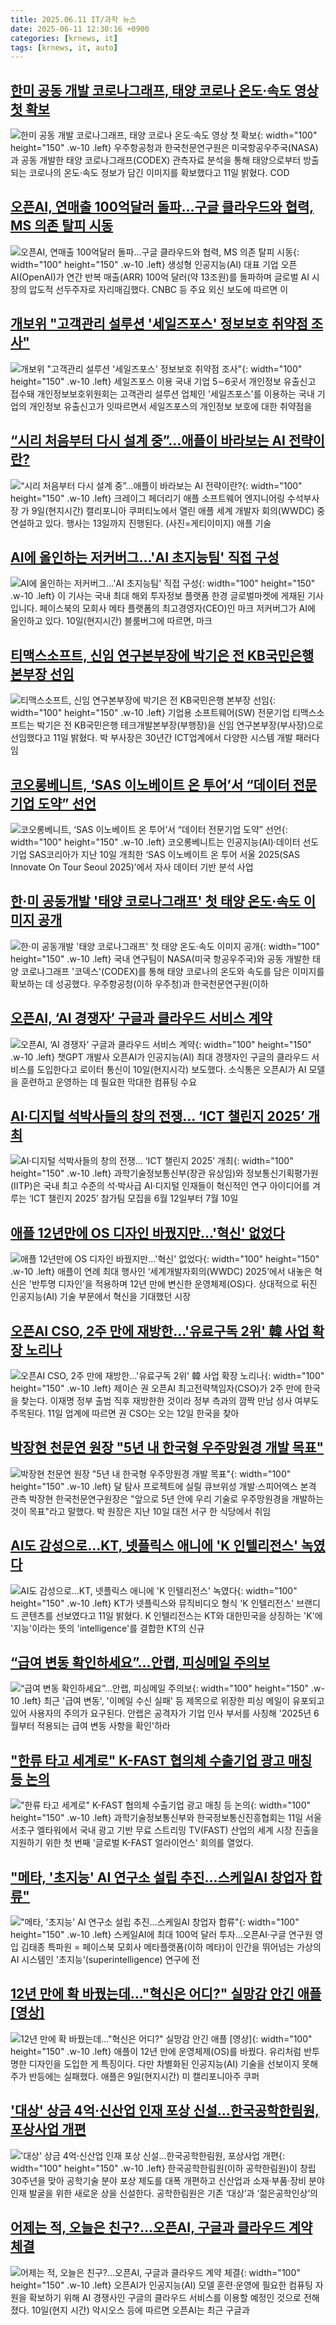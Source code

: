 ```yaml
---
title: 2025.06.11 IT/과학 뉴스
date: 2025-06-11 12:30:16 +0900
categories: [krnews, it]
tags: [krnews, it, auto]
---
```

## [한미 공동 개발 코로나그래프, 태양 코로나 온도·속도 영상 첫 확보](https://n.news.naver.com/mnews/article/003/0013296630)

![한미 공동 개발 코로나그래프, 태양 코로나 온도·속도 영상 첫 확보](https://mimgnews.pstatic.net/image/origin/003/2025/06/11/13296630.jpg?type=nf220_150){: width="100" height="150" .w-10 .left}
우주항공청과 한국천문연구원은 미국항공우주국(NASA)과 공동 개발한 태양 코로나그래프(CODEX) 관측자료 분석을 통해 태양으로부터 방출되는 코로나의 온도·속도 정보가 담긴 이미지를 확보했다고 11일 밝혔다. COD

## [오픈AI, 연매출 100억달러 돌파…구글 클라우드와 협력, MS 의존 탈피 시동](https://n.news.naver.com/mnews/article/018/0006036281)

![오픈AI, 연매출 100억달러 돌파…구글 클라우드와 협력, MS 의존 탈피 시동](https://mimgnews.pstatic.net/image/origin/018/2025/06/11/6036281.jpg?type=nf220_150){: width="100" height="150" .w-10 .left}
생성형 인공지능(AI) 대표 기업 오픈AI(OpenAI)가 연간 반복 매출(ARR) 100억 달러(약 13조원)를 돌파하며 글로벌 AI 시장의 압도적 선두주자로 자리매김했다. CNBC 등 주요 외신 보도에 따르면 이

## [개보위 "고객관리 설루션 '세일즈포스' 정보보호 취약점 조사"](https://n.news.naver.com/mnews/article/001/0015443139)

![개보위 "고객관리 설루션 '세일즈포스' 정보보호 취약점 조사"](https://mimgnews.pstatic.net/image/origin/001/2025/06/11/15443139.jpg?type=nf220_150){: width="100" height="150" .w-10 .left}
세일즈포스 이용 국내 기업 5∼6곳서 개인정보 유출신고 접수돼 개인정보보호위원회는 고객관리 설루션 업체인 '세일즈포스'를 이용하는 국내 기업의 개인정보 유출신고가 잇따르면서 세일즈포스의 개인정보 보호에 대한 취약점을

## [“시리 처음부터 다시 설계 중”…애플이 바라보는 AI 전략이란?](https://n.news.naver.com/mnews/article/018/0006036379)

![“시리 처음부터 다시 설계 중”…애플이 바라보는 AI 전략이란?](https://mimgnews.pstatic.net/image/origin/018/2025/06/11/6036379.jpg?type=nf220_150){: width="100" height="150" .w-10 .left}
크레이그 페더리기 애플 소프트웨어 엔지니어링 수석부사장 가 9일(현지시간) 캘리포니아 쿠퍼티노에서 열린 애플 세계 개발자 회의(WWDC) 중 연설하고 있다. 행사는 13일까지 진행된다. (사진=게티이미지) 애플 기술

## [AI에 올인하는 저커버그…'AI 초지능팀' 직접 구성](https://n.news.naver.com/mnews/article/015/0005142981)

![AI에 올인하는 저커버그…'AI 초지능팀' 직접 구성](https://mimgnews.pstatic.net/image/origin/015/2025/06/10/5142981.jpg?type=nf220_150){: width="100" height="150" .w-10 .left}
이 기사는 국내 최대 해외 투자정보 플랫폼 한경 글로벌마켓에 게재된 기사입니다. 페이스북의 모회사 메타 플랫폼의 최고경영자(CEO)인 마크 저커버그가 AI에 올인하고 있다. 10일(현지시간) 블룸버그에 따르면, 마크

## [티맥스소프트, 신임 연구본부장에 박기은 전 KB국민은행 본부장 선임](https://n.news.naver.com/mnews/article/031/0000939147)

![티맥스소프트, 신임 연구본부장에 박기은 전 KB국민은행 본부장 선임](https://mimgnews.pstatic.net/image/origin/031/2025/06/11/939147.jpg?type=nf220_150){: width="100" height="150" .w-10 .left}
기업용 소프트웨어(SW) 전문기업 티맥스소프트는 박기은 전 KB국민은행 테크개발본부장(부행장)을 신임 연구본부장(부사장)으로 선임했다고 11일 밝혔다. 박 부사장은 30년간 ICT업계에서 다양한 시스템 개발 패러다임

## [코오롱베니트, ‘SAS 이노베이트 온 투어’서 “데이터 전문기업 도약” 선언](https://n.news.naver.com/mnews/article/138/0002198240)

![코오롱베니트, ‘SAS 이노베이트 온 투어’서 “데이터 전문기업 도약” 선언](https://mimgnews.pstatic.net/image/origin/138/2025/06/11/2198240.jpg?type=nf220_150){: width="100" height="150" .w-10 .left}
코오롱베니트는 인공지능(AI)·데이터 선도기업 SAS코리아가 지난 10일 개최한 ‘SAS 이노베이트 온 투어 서울 2025(SAS Innovate On Tour Seoul 2025)’에서 자사 데이터 기반 분석 사업

## [한·미 공동개발 '태양 코로나그래프' 첫 태양 온도·속도 이미지 공개](https://n.news.naver.com/mnews/article/008/0005205896)

![한·미 공동개발 '태양 코로나그래프' 첫 태양 온도·속도 이미지 공개](https://mimgnews.pstatic.net/image/origin/008/2025/06/11/5205896.jpg?type=nf220_150){: width="100" height="150" .w-10 .left}
국내 연구팀이 NASA(미국 항공우주국)와 공동 개발한 태양 코로나그래프 '코덱스'(CODEX)를 통해 태양 코로나의 온도와 속도를 담은 이미지를 확보하는 데 성공했다. 우주항공청(이하 우주청)과 한국천문연구원(이하

## [오픈AI, ‘AI 경쟁자’ 구글과 클라우드 서비스 계약](https://n.news.naver.com/mnews/article/366/0001084332)

![오픈AI, ‘AI 경쟁자’ 구글과 클라우드 서비스 계약](https://mimgnews.pstatic.net/image/origin/366/2025/06/11/1084332.jpg?type=nf220_150){: width="100" height="150" .w-10 .left}
챗GPT 개발사 오픈AI가 인공지능(AI) 최대 경쟁자인 구글의 클라우드 서비스를 도입한다고 로이터 통신이 10일(현지시각) 보도했다. 소식통은 오픈AI가 AI 모델을 훈련하고 운영하는 데 필요한 막대한 컴퓨팅 수요

## [AI·디지털 석박사들의 창의 전쟁… ‘ICT 챌린지 2025’ 개최](https://n.news.naver.com/mnews/article/018/0006036371)

![AI·디지털 석박사들의 창의 전쟁… ‘ICT 챌린지 2025’ 개최](https://mimgnews.pstatic.net/image/origin/018/2025/06/11/6036371.jpg?type=nf220_150){: width="100" height="150" .w-10 .left}
과학기술정보통신부(장관 유상임)와 정보통신기획평가원(IITP)은 국내 최고 수준의 석·박사급 AI·디지털 인재들이 혁신적인 연구 아이디어를 겨루는 ‘ICT 챌린지 2025’ 참가팀 모집을 6월 12일부터 7월 10일

## [애플 12년만에 OS 디자인 바꿨지만…'혁신' 없었다](https://n.news.naver.com/mnews/article/011/0004495380)

![애플 12년만에 OS 디자인 바꿨지만…'혁신' 없었다](https://mimgnews.pstatic.net/image/origin/011/2025/06/10/4495380.jpg?type=nf220_150){: width="100" height="150" .w-10 .left}
애플이 연례 최대 행사인 ‘세계개발자회의(WWDC) 2025’에서 내놓은 혁신은 '반투명 디자인’을 적용하며 12년 만에 변신한 운영체제(OS)다. 상대적으로 뒤진 인공지능(AI) 기술 부문에서 혁신을 기대했던 시장

## [오픈AI CSO, 2주 만에 재방한…'유료구독 2위' 韓 사업 확장 노리나](https://n.news.naver.com/mnews/article/003/0013296590)

![오픈AI CSO, 2주 만에 재방한…'유료구독 2위' 韓 사업 확장 노리나](https://mimgnews.pstatic.net/image/origin/003/2025/06/11/13296590.jpg?type=nf220_150){: width="100" height="150" .w-10 .left}
제이슨 권 오픈AI 최고전략책임자(CSO)가 2주 만에 한국을 찾는다. 이재명 정부 출범 직후 재방한한 것이라 정부 측과의 깜짝 만남 성사 여부도 주목된다. 11일 업계에 따르면 권 CSO는 오는 12일 한국을 찾아

## [박장현 천문연 원장 "5년 내 한국형 우주망원경 개발 목표"](https://n.news.naver.com/mnews/article/001/0015443382)

![박장현 천문연 원장 "5년 내 한국형 우주망원경 개발 목표"](https://mimgnews.pstatic.net/image/origin/001/2025/06/11/15443382.jpg?type=nf220_150){: width="100" height="150" .w-10 .left}
달 탐사 프로젝트에 실릴 큐브위성 개발·스피어엑스 본격 관측 박장현 한국천문연구원장은 "앞으로 5년 안에 우리 기술로 우주망원경을 개발하는 것이 목표"라고 말했다. 박 원장은 지난 10일 대전 서구 한 식당에서 취임

## [AI도 감성으로…KT, 넷플릭스 애니에 'K 인텔리전스' 녹였다](https://n.news.naver.com/mnews/article/008/0005205992)

![AI도 감성으로…KT, 넷플릭스 애니에 'K 인텔리전스' 녹였다](https://mimgnews.pstatic.net/image/origin/008/2025/06/11/5205992.jpg?type=nf220_150){: width="100" height="150" .w-10 .left}
KT가 넷플릭스와 뮤직비디오 형식 'K 인텔리전스' 브랜디드 콘텐츠를 선보였다고 11일 밝혔다. K 인텔리전스는 KT와 대한민국을 상징하는 'K'에 '지능'이라는 뜻의 'intelligence'를 결합한 KT의 신규

## [“급여 변동 확인하세요”…안랩, 피싱메일 주의보](https://n.news.naver.com/mnews/article/030/0003320543)

![“급여 변동 확인하세요”…안랩, 피싱메일 주의보](https://mimgnews.pstatic.net/image/origin/030/2025/06/11/3320543.jpg?type=nf220_150){: width="100" height="150" .w-10 .left}
최근 '급여 변동', '이메일 수신 실패' 등 제목으로 위장한 피싱 메일이 유포되고 있어 사용자의 주의가 요구된다. 안랩은 공격자가 기업 인사 부서를 사칭해 '2025년 6월부터 적용되는 급여 변동 사항을 확인'하라

## ["한류 타고 세계로" K-FAST 협의체 수출기업 광고 매칭 등 논의](https://n.news.naver.com/mnews/article/001/0015442869)

!["한류 타고 세계로" K-FAST 협의체 수출기업 광고 매칭 등 논의](https://mimgnews.pstatic.net/image/origin/001/2025/06/11/15442869.jpg?type=nf220_150){: width="100" height="150" .w-10 .left}
과학기술정보통신부와 한국정보통신진흥협회는 11일 서울 서초구 엘타워에서 국내 광고 기반 무료 스트리밍 TV(FAST) 산업의 세계 시장 진출을 지원하기 위한 첫 번째 '글로벌 K-FAST 얼라이언스' 회의를 열었다.

## ["메타, '초지능' AI 연구소 설립 추진…스케일AI 창업자 합류"](https://n.news.naver.com/mnews/article/001/0015442447)

!["메타, '초지능' AI 연구소 설립 추진…스케일AI 창업자 합류"](https://mimgnews.pstatic.net/image/origin/001/2025/06/11/15442447.jpg?type=nf220_150){: width="100" height="150" .w-10 .left}
스케일AI에 최대 100억 달러 투자…오픈AI·구글 연구원 영입 김태종 특파원 = 페이스북 모회사 메타플랫폼(이하 메타)이 인간을 뛰어넘는 가상의 AI 시스템인 '초지능'(superintelligence) 연구에 전

## [12년 만에 확 바꿨는데…"혁신은 어디?" 실망감 안긴 애플 [영상]](https://n.news.naver.com/mnews/article/015/0005142631)

![12년 만에 확 바꿨는데…"혁신은 어디?" 실망감 안긴 애플 [영상]](https://mimgnews.pstatic.net/image/origin/015/2025/06/10/5142631.jpg?type=nf220_150){: width="100" height="150" .w-10 .left}
애플이 12년 만에 운영체제(OS)를 바꿨다. 유리처럼 반투명한 디자인을 도입한 게 특징이다. 다만 차별화된 인공지능(AI) 기술을 선보이지 못해 주가 반등에는 실패했다. 애플은 9일(현지시간) 미 캘리포니아주 쿠퍼

## ['대상' 상금 4억·신산업 인재 포상 신설…한국공학한림원, 포상사업 개편](https://n.news.naver.com/mnews/article/584/0000032775)

!['대상' 상금 4억·신산업 인재 포상 신설…한국공학한림원, 포상사업 개편](https://mimgnews.pstatic.net/image/origin/584/2025/06/11/32775.jpg?type=nf220_150){: width="100" height="150" .w-10 .left}
한국공학한림원(이하 공학한림원)이 창립 30주년을 맞아 공학기술 분야 포상 제도를 대폭 개편하고 신산업과 소재·부품·장비 분야 인재 발굴을 위한 새로운 상을 신설한다. 공학한림원은 기존 ‘대상’과 ‘젊은공학인상’의

## [어제는 적, 오늘은 친구?…오픈AI, 구글과 클라우드 계약 체결](https://n.news.naver.com/mnews/article/003/0013296984)

![어제는 적, 오늘은 친구?…오픈AI, 구글과 클라우드 계약 체결](https://mimgnews.pstatic.net/image/origin/003/2025/06/11/13296984.jpg?type=nf220_150){: width="100" height="150" .w-10 .left}
오픈AI가 인공지능(AI) 모델 훈련·운영에 필요한 컴퓨팅 자원을 확보하기 위해 AI 경쟁사인 구글의 클라우드 서비스를 이용할 예정인 것으로 전해졌다. 10일(현지 시간) 악시오스 등에 따르면 오픈AI는 최근 구글과

